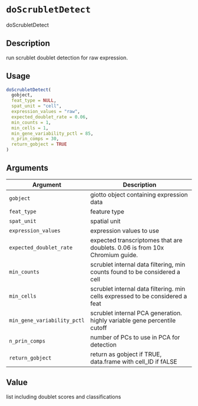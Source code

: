 # `doScrubletDetect`

doScrubletDetect


## Description

run scrublet doublet detection for raw expression.


## Usage

```r
doScrubletDetect(
  gobject,
  feat_type = NULL,
  spat_unit = "cell",
  expression_values = "raw",
  expected_doublet_rate = 0.06,
  min_counts = 1,
  min_cells = 1,
  min_gene_variability_pctl = 85,
  n_prin_comps = 30,
  return_gobject = TRUE
)
```


## Arguments

Argument      |Description
------------- |----------------
`gobject`     |     giotto object containing expression data
`feat_type`     |     feature type
`spat_unit`     |     spatial unit
`expression_values`     |     expression values to use
`expected_doublet_rate`     |     expected transcriptomes that are doublets. 0.06 is from 10x Chromium guide.
`min_counts`     |     scrublet internal data filtering, min counts found to be considered a cell
`min_cells`     |     scrublet internal data filtering. min cells expressed to be considered a feat
`min_gene_variability_pctl`     |     scrublet internal PCA generation. highly variable gene percentile cutoff
`n_prin_comps`     |     number of PCs to use in PCA for detection
`return_gobject`     |     return as gobject if TRUE, data.frame with cell_ID if fALSE


## Value

list including doublet scores and classifications


